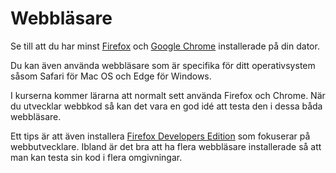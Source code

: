 ---
...
Webbläsare
==================================

Se till att du har minst [Firefox](https://www.mozilla.org/download) och [Google Chrome](https://www.google.com/chrome/) installerade på din dator. 

Du kan även använda webbläsare som är specifika för ditt operativsystem såsom Safari för Mac OS och Edge för Windows.

I kurserna kommer lärarna att normalt sett använda Firefox och Chrome. När du utvecklar webbkod så kan det vara en god idé att testa den i dessa båda webbläsare.

<!--
Vi använder normalt Firefox som referens men de saker vi gör bör normalt fungera i samtliga webbläsare. Om det visar sig att koden fungerar olika i olika webbläsare så testar vi alltid i Firefox.
-->

Ett tips är att även installera [Firefox Developers Edition](https://www.mozilla.org/firefox/developer/) som fokuserar på webbutvecklare. Ibland är det bra att ha flera webbläsare installerade så att man kan testa sin kod i flera omgivningar.
